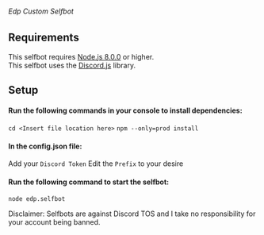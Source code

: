 ###### Edp Custom Selfbot

## Requirements
This selfbot requires [Node.js 8.0.0](https://nodejs.org/en/) or higher.  
This selfbot uses the [Discord.js](https://discord.js.org/) library.

## Setup
#### Run the following commands in your console to install dependencies:
`cd <Insert file location here>`
`npm --only=prod install`

#### In the config.json file: 
Add your `Discord Token`
Edit the `Prefix` to your desire

#### Run the following command to start the selfbot:
`node edp.selfbot`

Disclaimer:
Selfbots are against Discord TOS and I take no responsibility for your account being banned.
